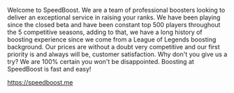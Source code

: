 Welcome to SpeedBoost. 
We are a team of professional boosters looking to deliver an exceptional service in raising your ranks. 
We have been playing since the closed beta and have been constant top 500 players throughout the 5 competitive seasons, 
adding to that, we have a long history of boosting experience since we come from a League of Legends boosting background. 
Our prices are without a doubt very competitive and our first priority is and always will be, customer satisfaction. 
Why don't you give us a try? We are 100% certain you won't be disappointed. Boosting at SpeedBoost is fast and easy!

https://speedboost.me
